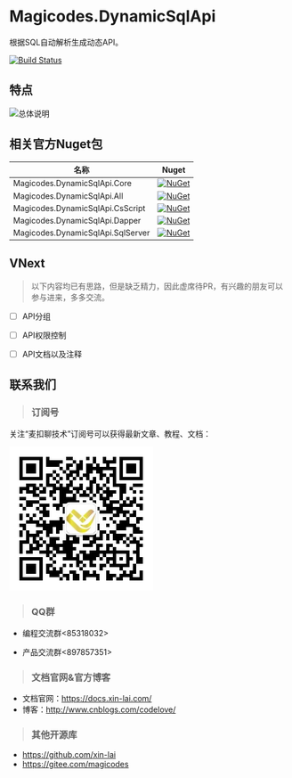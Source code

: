 # Magicodes.DynamicSqlApi

根据SQL自动解析生成动态API。

[![Build Status](https://dev.azure.com/xinlaiopencode/Magicodes.DynamicSqlApi/_apis/build/status/Magicodes.DynamicSqlApi-ASP.NET%20Core-CI?branchName=master)](https://dev.azure.com/xinlaiopencode/Magicodes.DynamicSqlApi/_build/latest?definitionId=9&branchName=master)

## 特点

![总体说明](./res/Magicodes.DynamicSqlApi.png)

## 相关官方Nuget包

| 名称     |      Nuget      |
|----------|:-------------:|
| Magicodes.DynamicSqlApi.Core  |  [![NuGet](https://buildstats.info/nuget/Magicodes.DynamicSqlApi.Core)](https://www.nuget.org/packages/Magicodes.DynamicSqlApi.Core) |
| Magicodes.DynamicSqlApi.All |    [![NuGet](https://buildstats.info/nuget/Magicodes.DynamicSqlApi.All)](https://www.nuget.org/packages/Magicodes.DynamicSqlApi.All)   |
| Magicodes.DynamicSqlApi.CsScript |    [![NuGet](https://buildstats.info/nuget/Magicodes.DynamicSqlApi.CsScript)](https://www.nuget.org/packages/Magicodes.DynamicSqlApi.CsScript)   |
| Magicodes.DynamicSqlApi.Dapper |    [![NuGet](https://buildstats.info/nuget/Magicodes.DynamicSqlApi.Dapper)](https://www.nuget.org/packages/Magicodes.DynamicSqlApi.Dapper)   |
| Magicodes.DynamicSqlApi.SqlServer |    [![NuGet](https://buildstats.info/nuget/Magicodes.DynamicSqlApi.SqlServer)](https://www.nuget.org/packages/Magicodes.DynamicSqlApi.SqlServer)   |

## VNext

> 以下内容均已有思路，但是缺乏精力，因此虚席待PR，有兴趣的朋友可以参与进来，多多交流。

- [ ] API分组
- [ ] API权限控制
- [ ] API文档以及注释


## 联系我们

> ### 订阅号

关注“麦扣聊技术”订阅号可以获得最新文章、教程、文档：

![](./res/wechat.jpg "麦扣聊技术")

> ### QQ群

- 编程交流群<85318032>

- 产品交流群<897857351>

> ### 文档官网&官方博客

- 文档官网：<https://docs.xin-lai.com/>
- 博客：<http://www.cnblogs.com/codelove/>


> ### 其他开源库

- <https://github.com/xin-lai>
- <https://gitee.com/magicodes>

